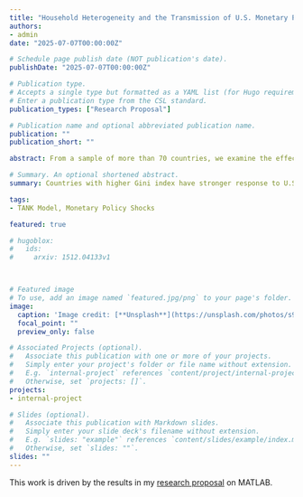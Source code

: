 ```yaml
---
title: "Household Heterogeneity and the Transmission of U.S. Monetary Policy"
authors:
- admin
date: "2025-07-07T00:00:00Z"

# Schedule page publish date (NOT publication's date).
publishDate: "2025-07-07T00:00:00Z"

# Publication type.
# Accepts a single type but formatted as a YAML list (for Hugo requirements).
# Enter a publication type from the CSL standard.
publication_types: ["Research Proposal"]

# Publication name and optional abbreviated publication name.
publication: ""
publication_short: ""

abstract: From a sample of more than 70 countries, we examine the effect of household heterogeneity on monetary policy shocks. We find that, when there is a U.S. monetary policy shock, household inequality matter for response of industrial production and interest rate, while doesn’t matter for response of exchange rate, export and import. This indicates that the demand spillovers from monetary shocks increase with heterogeneity within the country, but the terms of trade and real exchange rate effects remain relatively unaffected.

# Summary. An optional shortened abstract.
summary: Countries with higher Gini index have stronger response to U.S. monetary policy shocks in interest rate and production.

tags:
- TANK Model, Monetary Policy Shocks

featured: true

# hugoblox:
#   ids:
#     arxiv: 1512.04133v1



# Featured image
# To use, add an image named `featured.jpg/png` to your page's folder. 
image:
  caption: 'Image credit: [**Unsplash**](https://unsplash.com/photos/s9CC2SKySJM)'
  focal_point: ""
  preview_only: false

# Associated Projects (optional).
#   Associate this publication with one or more of your projects.
#   Simply enter your project's folder or file name without extension.
#   E.g. `internal-project` references `content/project/internal-project/index.md`.
#   Otherwise, set `projects: []`.
projects:
- internal-project

# Slides (optional).
#   Associate this publication with Markdown slides.
#   Simply enter your slide deck's filename without extension.
#   E.g. `slides: "example"` references `content/slides/example/index.md`.
#   Otherwise, set `slides: ""`.
slides: ""
---
```


This work is driven by the results in my [research proposal](/publications/conference-paper/) on MATLAB.